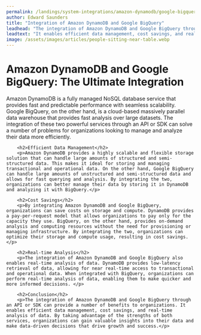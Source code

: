 ```yaml
---
permalink: /landings/system-integrations/amazon-dynamodb/google-bigquery
author: Edward Saunders
title: "Integration of Amazon DynamoDB and Google BigQuery"
leadhead: "The integration of Amazon DynamoDB and Google BigQuery through an API or SDK can provide a number of benefits to organizations"
leadtext: "It enables efficient data management, cost savings, and real-time analysis of data. By taking advantage of the strengths of both services, organizations can gain valuable insights into their data and make data-driven decisions that drive growth and success."
image: /assets/images/articles/people-sitting-near-table.webp
---
```

<div class="arttext">		<h1>Amazon DynamoDB and Google BigQuery: The Ultimate Integration</h1>
		<p>Amazon DynamoDB is a fully managed NoSQL database service that provides fast and predictable performance with seamless scalability. Google BigQuery, on the other hand, is a cloud-based massively parallel data warehouse that provides fast analysis over large datasets. The integration of these two powerful services through an API or SDK can solve a number of problems for organizations looking to manage and analyze their data more efficiently.</p>
		
		<h2>Efficient Data Management</h2>
		<p>Amazon DynamoDB provides a highly scalable and flexible storage solution that can handle large amounts of structured and semi-structured data. This makes it ideal for storing and managing transactional and operational data. On the other hand, Google BigQuery can handle large amounts of unstructured and semi-structured data and allows for fast querying and analysis. By integrating the two, organizations can better manage their data by storing it in DynamoDB and analyzing it with BigQuery.</p>
		
		<h2>Cost Savings</h2>
		<p>By integrating Amazon DynamoDB and Google BigQuery, organizations can save costs on storage and compute. DynamoDB provides a pay-per-request model that allows organizations to pay only for the capacity they use. BigQuery, on the other hand, provides on-demand analysis and computing resources without the need for provisioning or managing infrastructure. By integrating the two, organizations can optimize their storage and compute usage, resulting in cost savings.</p>
		
		<h2>Real-time Analysis</h2>
		<p>The integration of Amazon DynamoDB and Google BigQuery also enables real-time analysis of data. DynamoDB provides low-latency retrieval of data, allowing for near real-time access to transactional and operational data. When integrated with BigQuery, organizations can perform real-time analysis of data, enabling them to make quicker and more informed decisions. </p>
		
		<h2>Conclusion</h2>
		<p>The integration of Amazon DynamoDB and Google BigQuery through an API or SDK can provide a number of benefits to organizations. It enables efficient data management, cost savings, and real-time analysis of data. By taking advantage of the strengths of both services, organizations can gain valuable insights into their data and make data-driven decisions that drive growth and success.</p>
</div>